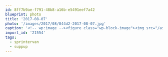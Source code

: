 ```yaml
---
id: 8ff7b9ae-f791-48b8-a16b-e5491eef7a42
blueprint: photo
title: '2017-08-07'
photo: '/images/2017/08/844d2-2017-08-07.jpg'
caption: '<!-- wp:image --><figure class="wp-block-image"><img src="/assets/images/2017/08/844d2-2017-08-07.jpg" /></figure><!-- /wp:image --><!-- wp:paragraph --><p>Lazy, hazy weekends #suppup #sprintervan</p><!-- /wp:paragraph -->'
import_id: '21554'
tags:
  - sprintervan
  - suppup
---
```

